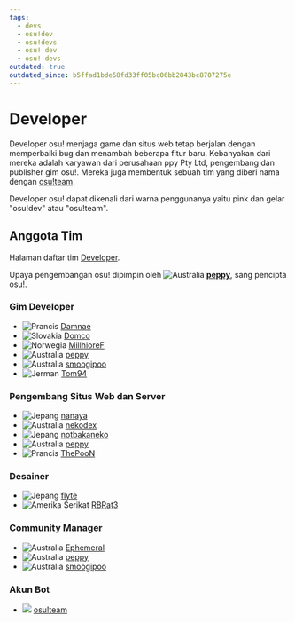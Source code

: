 ```yaml
---
tags:
  - devs
  - osu!dev
  - osu!devs
  - osu! dev
  - osu! devs
outdated: true
outdated_since: b5ffad1bde58fd33ff05bc06bb2843bc8707275e
---
```


# Developer

Developer osu! menjaga game dan situs web tetap berjalan dengan memperbaiki bug dan menambah beberapa fitur baru. Kebanyakan dari mereka adalah karyawan dari perusahaan ppy Pty Ltd, pengembang dan publisher gim osu!. Mereka juga membentuk sebuah tim yang diberi nama dengan [osu!team](/wiki/People/The_Team).

Developer osu! dapat dikenali dari warna penggunanya yaitu pink dan gelar "osu!dev" atau "osu!team".

## Anggota Tim

Halaman daftar tim [Developer](https://osu.ppy.sh/groups/11).

Upaya pengembangan osu! dipimpin oleh ![][flag_AU] **[peppy](https://osu.ppy.sh/users/2)**, sang pencipta osu!.

### Gim Developer

- ![][flag_FR] [Damnae](https://osu.ppy.sh/users/989377)
- ![][flag_SK] [Domco](https://osu.ppy.sh/users/3562660)
- ![][flag_NO] [MillhioreF](https://osu.ppy.sh/users/941094)
- ![][flag_AU] [peppy](https://osu.ppy.sh/users/2)
- ![][flag_AU] [smoogipoo](https://osu.ppy.sh/users/1040328)
- ![][flag_DE] [Tom94](https://osu.ppy.sh/users/1857058)

### Pengembang Situs Web dan Server

- ![][flag_JP] [nanaya](https://osu.ppy.sh/users/2387883)
- ![][flag_AU] [nekodex](https://osu.ppy.sh/users/102)
- ![][flag_JP] [notbakaneko](https://osu.ppy.sh/users/10751776)
- ![][flag_AU] [peppy](https://osu.ppy.sh/users/2)
- ![][flag_FR] [ThePooN](https://osu.ppy.sh/users/718454)

### Desainer

- ![][flag_JP] [flyte](https://osu.ppy.sh/users/3103765)
- ![][flag_US] [RBRat3](https://osu.ppy.sh/users/307202)

### Community Manager

- ![][flag_AU] [Ephemeral](https://osu.ppy.sh/users/102335)
- ![][flag_AU] [peppy](https://osu.ppy.sh/users/2)
- ![][flag_AU] [smoogipoo](https://osu.ppy.sh/users/1040328)

### Akun Bot

- ![][flag___] [osu!team](https://osu.ppy.sh/users/4341397)

[flag_AU]: /wiki/shared/flag/AU.gif "Australia"
[flag_DE]: /wiki/shared/flag/DE.gif "Jerman"
[flag_FR]: /wiki/shared/flag/FR.gif "Prancis"
[flag_JP]: /wiki/shared/flag/JP.gif "Jepang"
[flag_NO]: /wiki/shared/flag/NO.gif "Norwegia"
[flag_SK]: /wiki/shared/flag/SK.gif "Slovakia"
[flag_US]: /wiki/shared/flag/US.gif "Amerika Serikat"
[flag___]: /wiki/shared/flag/__.gif
